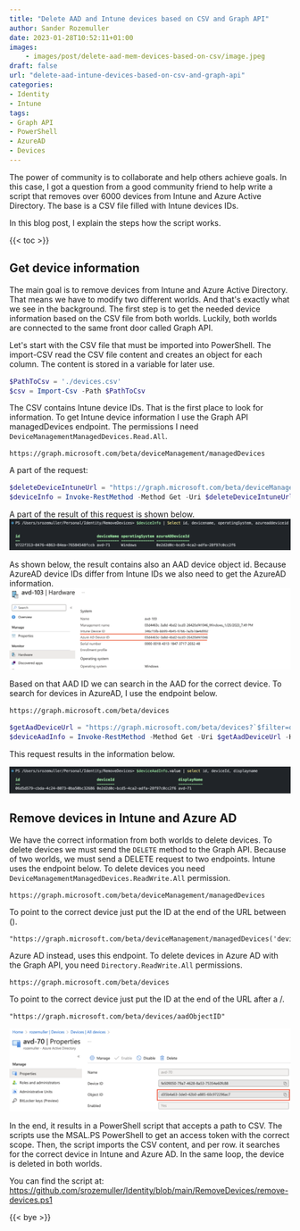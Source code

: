 ```yaml
---
title: "Delete AAD and Intune devices based on CSV and Graph API"
author: Sander Rozemuller
date: 2023-01-28T10:52:11+01:00
images: 
    - images/post/delete-aad-mem-devices-based-on-csv/image.jpeg
draft: false
url: "delete-aad-intune-devices-based-on-csv-and-graph-api"
categories:
- Identity
- Intune
tags:
- Graph API
- PowerShell
- AzureAD
- Devices
---
```

The power of community is to collaborate and help others achieve goals. In this case, I got a question from a good community friend to help write a script that removes over 6000 devices from Intune and Azure Active Directory. The base is a CSV file filled with Intune devices IDs.

In this blog post, I explain the steps how the script works.

{{< toc >}}

## Get device information
The main goal is to remove devices from Intune and Azure Active Directory. That means we have to modify two different worlds. And that's exactly what we see in the background. The first step is to get the needed device information based on the CSV file from both worlds. Luckily, both worlds are connected to the same front door called Graph API.

Let's start with the CSV file that must be imported into PowerShell. The import-CSV read the CSV file content and creates an object for each column. The content is stored in a variable for later use.
```powershell
$PathToCsv = './devices.csv'
$csv = Import-Csv -Path $PathToCsv
```

The CSV contains Intune device IDs. That is the first place to look for information. 
To get Intune device information I use the Graph API managedDevices endpoint. The permissions I need ```DeviceManagementManagedDevices.Read.All```.

```basic
https://graph.microsoft.com/beta/deviceManagement/managedDevices
```

A part of the request:
```powershell
$deleteDeviceIntuneUrl = "https://graph.microsoft.com/beta/deviceManagement/managedDevices('{0}')" -f $intuneDeviceId
$deviceInfo = Invoke-RestMethod -Method Get -Uri $deleteDeviceIntuneUrl -Headers $AuthHeader
```
A part of the result of this request is shown below.
![intune-device-result](intune-device-result.png)

As shown below, the result contains also an AAD device object id. Because AzureAD device IDs differ from Intune IDs we also need to get the AzureAD information. 
![intune-device-info](intune-device-info.png) 

Based on that AAD ID we can search in the AAD for the correct device.
To search for devices in AzureAD, I use the endpoint below.
```basic
https://graph.microsoft.com/beta/devices
```

```powershell
$getAadDeviceUrl = "https://graph.microsoft.com/beta/devices?`$filter=deviceId eq '{0}'" -f $deviceInfo.azureADDeviceId
$deviceAadInfo = Invoke-RestMethod -Method Get -Uri $getAadDeviceUrl -Headers $AuthHeader
```
This request results in the information below.

![aad-device-result](aad-device-result.png)

## Remove devices in Intune and Azure AD
We have the correct information from both worlds to delete devices. To delete devices we must send the ```DELETE``` method to the Graph API.
Because of two worlds, we must send a DELETE request to two endpoints. 
Intune uses the endpoint below. To delete devices you need ```DeviceManagementManagedDevices.ReadWrite.All``` permission.
```basic
https://graph.microsoft.com/beta/deviceManagement/managedDevices
```
To point to the correct device just put the ID at the end of the URL between (). 
```basis
"https://graph.microsoft.com/beta/deviceManagement/managedDevices('deviceID')"
```

Azure AD instead, uses this endpoint. To delete devices in Azure AD with the Graph API, you need ```Directory.ReadWrite.All``` permissions. 
```basic
https://graph.microsoft.com/beta/devices
```
To point to the correct device just put the ID at the end of the URL after a /. 
```basis
"https://graph.microsoft.com/beta/devices/aadObjectID"
```
![aad-object](aad-object.png)

In the end, it results in a PowerShell script that accepts a path to CSV. The scripts use the MSAL.PS PowerShell to get an access token with the correct scope. 
Then, the script imports the CSV content, and per row. it searches for the correct device in Intune and Azure AD. In the same loop, the device is deleted in both worlds.

You can find the script at: https://github.com/srozemuller/Identity/blob/main/RemoveDevices/remove-devices.ps1

{{< bye >}}
